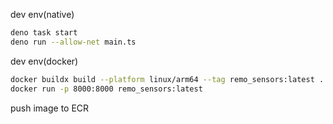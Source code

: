 dev env(native)
```sh
deno task start
deno run --allow-net main.ts
```

dev env(docker)
```sh
docker buildx build --platform linux/arm64 --tag remo_sensors:latest .
docker run -p 8000:8000 remo_sensors:latest

```

push image to ECR
